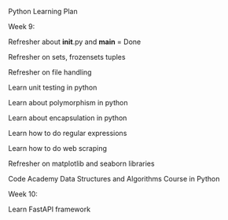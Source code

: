 Python Learning Plan

Week 9:

Refresher about __init__.py and __main__ = Done

Refresher on sets, frozensets  tuples

Refresher on file handling

Learn  unit testing in python

Learn about polymorphism in python

Learn about encapsulation in python

Learn how to do regular expressions

Learn how to do web scraping

Refresher on matplotlib and seaborn libraries

Code Academy Data Structures and Algorithms Course in Python

Week 10:

Learn FastAPI framework